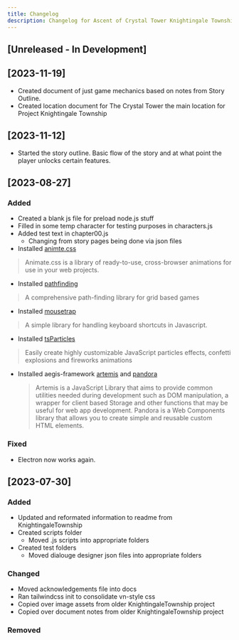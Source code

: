 ```yaml
---
title: Changelog
description: Changelog for Ascent of Crystal Tower Knightingale Township.
---
```


## [Unreleased - In Development]

## [2023-11-19]

- Created document of just game mechanics based on notes from Story Outline. 
- Created location document for The Crystal Tower the main location for Project Knightingale Township

## [2023-11-12]

- Started the story outline. Basic flow of the story and at what point the player unlocks certain features.

## [2023-08-27]

### Added

- Created a blank js file for preload node.js stuff
- Filled in some temp character for testing purposes in characters.js
- Added test text in chapter00.js
  - Changing from story pages being done via json files
- Installed [animte.css](https://animate.style/)

> Animate.css is a library of ready-to-use, cross-browser animations for use in your web projects.

- Installed [pathfinding](https://github.com/qiao/PathFinding.js)

> A comprehensive path-finding library for grid based games

- Installed [mousetrap](https://craig.is/killing/mice)

> A simple library for handling keyboard shortcuts in Javascript.

- Installed [tsParticles](https://particles.js.org/)

> Easily create highly customizable JavaScript particles effects, confetti explosions and fireworks animations

- Installed aegis-framework [artemis](https://gitlab.com/AegisFramework/Artemis) and [pandora](https://gitlab.com/AegisFramework/pandora)
  > Artemis is a JavaScript Library that aims to provide common utilities needed during development such as DOM manipulation, a wrapper for client based Storage and other functions that may be useful for web app development.
  > Pandora is a Web Components library that allows you to create simple and reusable custom HTML elements.

### Fixed

- Electron now works again.

## [2023-07-30]

### Added

- Updated and reformated information to readme from KnightingaleTownship
- Created scripts folder
  - Moved .js scripts into appropriate folders
- Created test folders
  - Moved dialouge designer json files into appropriate folders

### Changed

- Moved acknowledgements file into docs
- Ran tailwindcss init to consolidate vn-style css
- Copied over image assets from older KnightingaleTownship project
- Copied over document notes from older KnightingaleTownship project

### Removed

<!-- ## [Unreleased - In Development]

## [0.0.1] - 2023-MM-DD

### Added

### Fixed

### Changed

### Removed -->
